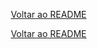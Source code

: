 <p align="right">
   <a href="README.md">Voltar ao README</a>
</p>




<p align="right">
   <a href="README.md">Voltar ao README</a>
</p>
